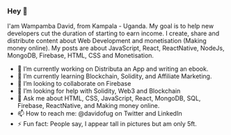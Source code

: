 ### Hey 👋
I'am Wampamba David, from Kampala - Uganda. My goal is to help new developers cut the duration of starting to earn income.
I create, share and distribute content about Web Development and monetisation (Making money online). My posts are about JavaScript, React, ReactNative, NodeJs, MongoDB, Firebase, HTML, CSS and Monetisation. 

- 🔭 I’m currently working on Distributa an App and writing an ebook.
- 🌱 I’m currently learning Blockchain, Solidity, and Affiliate Marketing.
- 👯 I’m looking to collaborate on Firebase
- 🤔 I’m looking for help with Solidity, Web3 and Blockchain
- 💬 Ask me about HTML, CSS, JavaScript, React, MongoDB, SQL, Firebase, ReactNative, and Making money online.
- 📫 How to reach me: @davidofug on Twitter and LinkedIn
- ⚡ Fun fact: People say, I appear tall in pictures but am only 5ft.
